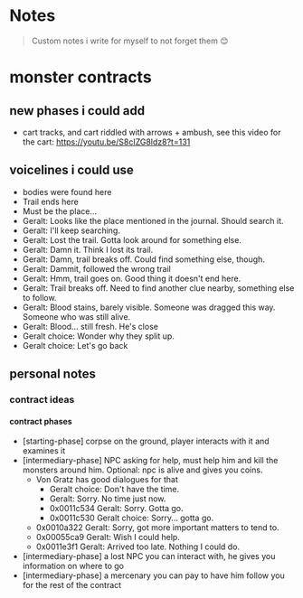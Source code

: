 
# Notes
> Custom notes i write for myself to not forget them 😊

# monster contracts
## new phases i could add
- cart tracks, and cart riddled with arrows + ambush, see this video for the cart:
  https://youtu.be/S8cIZG8ldz8?t=131

## voicelines i could use
- bodies were found here
- Trail ends here
- Must be the place…
- Geralt: Looks like the place mentioned in the journal. Should search it.
- Geralt: I'll keep searching.
- Geralt: Lost the trail. Gotta look around for something else.
- Geralt: Damn it. Think I lost its trail.
- Geralt: Damn, trail breaks off. Could find something else, though.
- Geralt: Dammit, followed the wrong trail
- Geralt: Hmm, trail goes on. Good thing it doesn't end here.
- Geralt: Trail breaks off. Need to find another clue nearby, something else to follow.
- Geralt: Blood stains, barely visible. Someone was dragged this way. Someone who was still alive.
- Geralt: Blood… still fresh. He's close
- Geralt choice: Wonder why they split up.
- Geralt choice: Let's go back



## personal notes

### contract ideas
#### contract phases
- [starting-phase] corpse on the ground, player interacts with it and examines it
- [intermediary-phase] NPC asking for help, must help him and kill the monsters around him. Optional: npc is alive and gives you coins.
  - Von Gratz has good dialogues for that
	- Geralt choice: Don't have the time.
	- Geralt: Sorry. No time just now.
	- 0x0011c534    Geralt: Sorry. Gotta go.
	- 0x0011c530  Geralt choice: Sorry… gotta go.
  -  0x0010a322      Geralt: Sorry, got more important matters to tend to.
  -  0x00055ca9    Geralt: Wish I could help.
  -  0x0011e3f1    Geralt: Arrived too late. Nothing I could do.
- [intermediary-phase] a lost NPC you can interact with, he gives you information on where to go
- [intermediary-phase] a mercenary you can pay to have him follow you for the rest of the contract